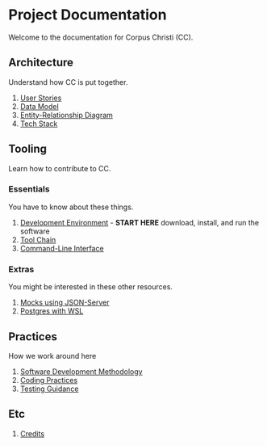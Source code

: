 # Project Documentation

Welcome to the documentation for Corpus Christi (CC).

## Architecture

Understand how CC is put together.

1. [User Stories](stories.md)
1. [Data Model](data-model.md)
1. [Entity-Relationship Diagram](https://www.lucidchart.com/invitations/accept/72a6a6ac-3f31-42f9-9021-6b6cf27168f6)
1. [Tech Stack](tech-stack.md)

## Tooling

Learn how to contribute to CC.

### Essentials

You have to know about these things.

1. [Development Environment](develop.md) - **START HERE** download, install, and run the software
1. [Tool Chain](tool-chain.md)
1. [Command-Line Interface](command-line-interface.md)

### Extras

You might be interested in these other resources.

1. [Mocks using JSON-Server](mocks.md)
1. [Postgres with WSL](postgres-windows.md)

## Practices

How we work around here

1. [Software Development Methodology](sdm.md)
1. [Coding Practices](coding.md)
1. [Testing Guidance](testing.md)

## Etc

1. [Credits](credits.md)